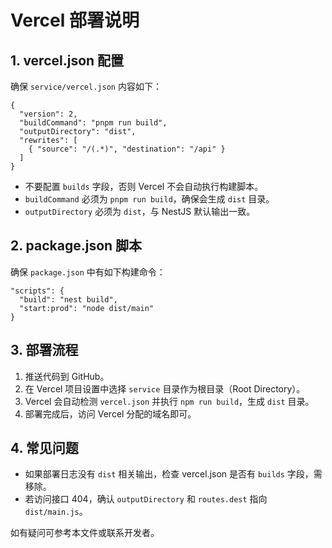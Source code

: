 # Vercel 部署说明

## 1. vercel.json 配置

确保 `service/vercel.json` 内容如下：

```
{
  "version": 2,
  "buildCommand": "pnpm run build",
  "outputDirectory": "dist",
  "rewrites": [
    { "source": "/(.*)", "destination": "/api" }
  ]
}
```

- 不要配置 `builds` 字段，否则 Vercel 不会自动执行构建脚本。
- `buildCommand` 必须为 `pnpm run build`，确保会生成 `dist` 目录。
- `outputDirectory` 必须为 `dist`，与 NestJS 默认输出一致。

## 2. package.json 脚本

确保 `package.json` 中有如下构建命令：

```
"scripts": {
  "build": "nest build",
  "start:prod": "node dist/main"
}
```

## 3. 部署流程

1. 推送代码到 GitHub。
2. 在 Vercel 项目设置中选择 `service` 目录作为根目录（Root Directory）。
3. Vercel 会自动检测 `vercel.json` 并执行 `npm run build`，生成 `dist` 目录。
4. 部署完成后，访问 Vercel 分配的域名即可。

## 4. 常见问题

- 如果部署日志没有 `dist` 相关输出，检查 vercel.json 是否有 `builds` 字段，需移除。
- 若访问接口 404，确认 `outputDirectory` 和 `routes.dest` 指向 `dist/main.js`。

如有疑问可参考本文件或联系开发者。